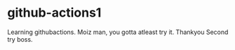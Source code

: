 # github-actions1
Learning githubactions.
Moiz man, you gotta atleast try it. Thankyou
Second try boss.
